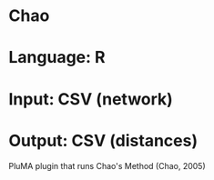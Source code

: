 # Chao
# Language: R
# Input: CSV (network)
# Output: CSV (distances)
PluMA plugin that runs Chao's Method (Chao, 2005)
